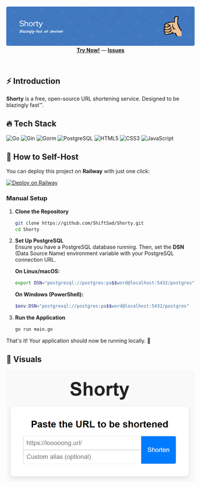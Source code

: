 <!--suppress ALL -->
<p align="center">
    <img src="https://github.com/ShiftSad/Shorty/blob/master/upload/header.png" alt="Shorty" />
    <br/>
    <b>
        <a href="https://shorty.laranjaazul.online">Try Now!</a>
    </b> —
    <b>
        <a href="http://github.com/ShiftSad/Shorty/issues">Issues</a>
    </b>
</p>
<br/>

## ⚡ Introduction

**Shorty** is a free, open-source URL shortening service. Designed to be blazingly fast™.

## 🔥 Tech Stack

![Go](https://img.shields.io/badge/Go-1B73BA?style=for-the-badge&logo=go&logoColor=white)
![Gin](https://img.shields.io/badge/Gin-00A99D?style=for-the-badge&logo=go&logoColor=white)
![Gorm](https://img.shields.io/badge/Gorm-764ABC?style=for-the-badge&logo=go&logoColor=white)
![PostgreSQL](https://img.shields.io/badge/PostgreSQL-316192?style=for-the-badge&logo=postgresql&logoColor=white)
![HTML5](https://img.shields.io/badge/HTML5-E34F26?style=for-the-badge&logo=html5&logoColor=white)
![CSS3](https://img.shields.io/badge/CSS3-1572B6?style=for-the-badge&logo=css3&logoColor=white)
![JavaScript](https://img.shields.io/badge/JavaScript-F7DF1E?style=for-the-badge&logo=javascript&logoColor=black)

## 🚀 How to Self-Host

You can deploy this project on **Railway** with just one click:  

[![Deploy on Railway](https://railway.com/button.svg)](https://railway.com/template/ie90_N?referralCode=H3NRbK)

### Manual Setup

1. **Clone the Repository**  
   ```sh
   git clone https://github.com/ShiftSad/Shorty.git
   cd Shorty
   ```

2. **Set Up PostgreSQL**  
   Ensure you have a PostgreSQL database running. Then, set the **DSN** (Data Source Name) environment variable with your PostgreSQL connection URL.

   **On Linux/macOS:**
   ```sh
   export DSN="postgresql://postgres:pa$$word@localhost:5432/postgres"
   ```

   **On Windows (PowerShell):**
   ```powershell
   $env:DSN="postgresql://postgres:pa$$word@localhost:5432/postgres"
   ```

3. **Run the Application**  
   ```sh
   go run main.go
   ```

That's it! Your application should now be running locally. 🚀  

## 👀 Visuals

![Visuals](https://github.com/ShiftSad/Shorty/blob/master/upload/visual.png)
